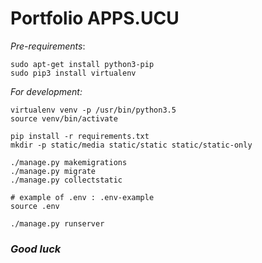 # Portfolio APPS.UCU

_Pre-requirements_:
```
sudo apt-get install python3-pip
sudo pip3 install virtualenv
```

_For development:_
```
virtualenv venv -p /usr/bin/python3.5
source venv/bin/activate

pip install -r requirements.txt
mkdir -p static/media static/static static/static-only

./manage.py makemigrations
./manage.py migrate
./manage.py collectstatic

# example of .env : .env-example
source .env

./manage.py runserver
```

### _Good luck_
